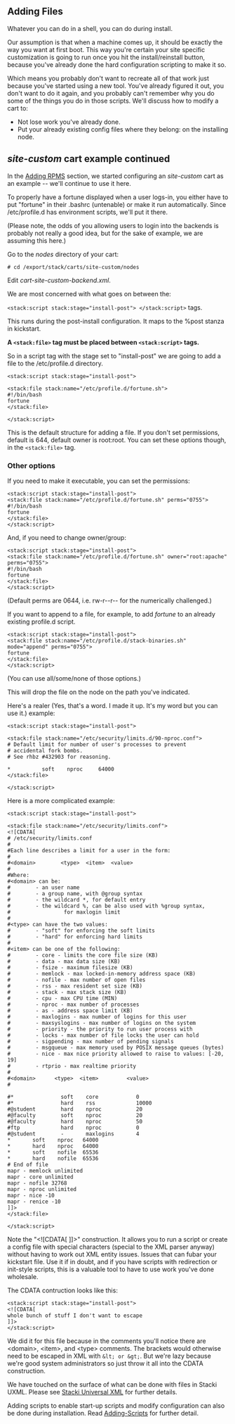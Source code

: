 ## Adding Files

Whatever you can do in a shell, you can do during install.

Our assumption is that when a machine comes up, it should be exactly the way you want at first boot. This way you're certain your site specific customization is going to run once you hit the install/reinstall button, because you've already done the hard configuration scripting to make it so.

Which means you probably don't want to recreate all of that work just because you've started using a new tool. You've already figured it out, you don't want to do it again, and you probably can't remember why you do some of the things you do in those scripts. We'll discuss how to modify a cart to:
* Not lose work you've already done.
* Put your already existing config files where they belong: on the installing node.

##  *site-custom* cart example continued

In the [Adding RPMS](Adding-RPMS) section, we started configuring an *site-custom* cart as an example -- we'll continue to use it here.

To properly have a fortune displayed when a user logs-in, you either have to put "fortune" in their .bashrc (untenable) or make it run automatically. Since /etc/profile.d has environment scripts, we'll put it there.

(Please note, the odds of you allowing users to login into the backends is probably not really a good idea, but for the sake of example, we are assuming this here.)

Go to the *nodes* directory of your cart:

```
# cd /export/stack/carts/site-custom/nodes
```

Edit *cart-site-custom-backend.xml*.

We are most concerned with what goes on between the:

  ```<stack:script stack:stage="install-post"> </stack:script>``` tags.

This runs during the post-install configuration. It maps to the %post stanza in kickstart.

**A ```<stack:file>``` tag must be placed between ```<stack:script>``` tags.**

So in a script tag with the stage set to "install-post" we are going to add a file to the /etc/profile.d directory.

```
<stack:script stack:stage="install-post">

<stack:file stack:name="/etc/profile.d/fortune.sh">
#!/bin/bash
fortune
</stack:file>

</stack:script>
```

This is the default structure for adding a file. If you don't set permissions, default is 644, default owner is root:root. You can set these options though, in the ```<stack:file>``` tag.

### Other options
If you need to make it executable, you can set the permissions:

```
<stack:script stack:stage="install-post">
<stack:file stack:name="/etc/profile.d/fortune.sh" perms="0755">
#!/bin/bash
fortune
</stack:file>
</stack:script>
```

And, if you need to change owner/group:

```
<stack:script stack:stage="install-post">
<stack:file stack:name="/etc/profile.d/fortune.sh" owner="root:apache" perms="0755">
#!/bin/bash
fortune
</stack:file>
</stack:script>
```
(Default perms are 0644, i.e. rw-r--r-- for the numerically challenged.)

If you want to append to a file, for example, to add *fortune* to an already existing profile.d script.

```
<stack:script stack:stage="install-post">
<stack:file stack:name="/etc/profile.d/stack-binaries.sh" mode="append" perms="0755">
fortune
</stack:file>
</stack:script>
```
(You can use all/some/none of those options.)

This will drop the file on the node on the path you've indicated.

Here's a realer (Yes, that's a word. I made it up. It's my word but you can use it.) example:

```
<stack:script stack:stage="install-post">

<stack:file stack:name="/etc/security/limits.d/90-nproc.conf">
# Default limit for number of user's processes to prevent
# accidental fork bombs.
# See rhbz #432903 for reasoning.

*          soft    nproc     64000
</stack:file>

</stack:script>
```

Here is a more complicated example:

```
<stack:script stack:stage="install-post">

<stack:file stack:name="/etc/security/limits.conf">
<![CDATA[
# /etc/security/limits.conf
#
#Each line describes a limit for a user in the form:
#
#<domain>        <type>  <item>  <value>
#
#Where:
#<domain> can be:
#        - an user name
#        - a group name, with @group syntax
#        - the wildcard *, for default entry
#        - the wildcard %, can be also used with %group syntax,
#                 for maxlogin limit
#
#<type> can have the two values:
#        - "soft" for enforcing the soft limits
#        - "hard" for enforcing hard limits
#
#<item> can be one of the following:
#        - core - limits the core file size (KB)
#        - data - max data size (KB)
#        - fsize - maximum filesize (KB)
#        - memlock - max locked-in-memory address space (KB)
#        - nofile - max number of open files
#        - rss - max resident set size (KB)
#        - stack - max stack size (KB)
#        - cpu - max CPU time (MIN)
#        - nproc - max number of processes
#        - as - address space limit (KB)
#        - maxlogins - max number of logins for this user
#        - maxsyslogins - max number of logins on the system
#        - priority - the priority to run user process with
#        - locks - max number of file locks the user can hold
#        - sigpending - max number of pending signals
#        - msgqueue - max memory used by POSIX message queues (bytes)
#        - nice - max nice priority allowed to raise to values: [-20, 19]
#        - rtprio - max realtime priority
#
#<domain>      <type>  <item>         <value>
#

#*               soft    core            0
#*               hard    rss             10000
#@student        hard    nproc           20
#@faculty        soft    nproc           20
#@faculty        hard    nproc           50
#ftp             hard    nproc           0
#@student        -       maxlogins       4
*       soft    nproc   64000
*       hard    nproc   64000
*       soft    nofile  65536
*       hard    nofile  65536
# End of file
mapr - memlock unlimited
mapr - core unlimited
mapr - nofile 32768
mapr - nproc unlimited
mapr - nice -10
mapr - renice -10
]]>
</stack:file>

</stack:script>
```

Note the "&lt;![CDATA[ ]]>" construction. It allows you to run a script or create a config file with special characters (special to the XML parser anyway) without having to work out XML entity issues. Issues that can fubar your kickstart file. Use it if in doubt, and if you have scripts with redirection or init-style scripts, this is a valuable tool to have to use work you've done wholesale.

The CDATA contruction looks like this:

```
<stack:script stack:stage="install-post">
<![CDATA[
whole bunch of stuff I don't want to escape
]]>
</stack:script>
```

We did it for this file because in the comments you'll notice there are &lt;domain&gt;, &lt;item&gt;, and &lt;type&gt; comments. The brackets would otherwise need to be escaped in XML with ```&lt; or &gt;```. But we're lazy because we're good system administrators so just throw it all into the CDATA construction.

We have touched on the surface of what can be done with files in Stacki UXML. Please see [Stacki Universal XML](SUX) for further details.

Adding scripts to enable start-up scripts and modify configuration can also be done during installation. Read [Adding-Scripts](Adding-Scripts) for further detail.
